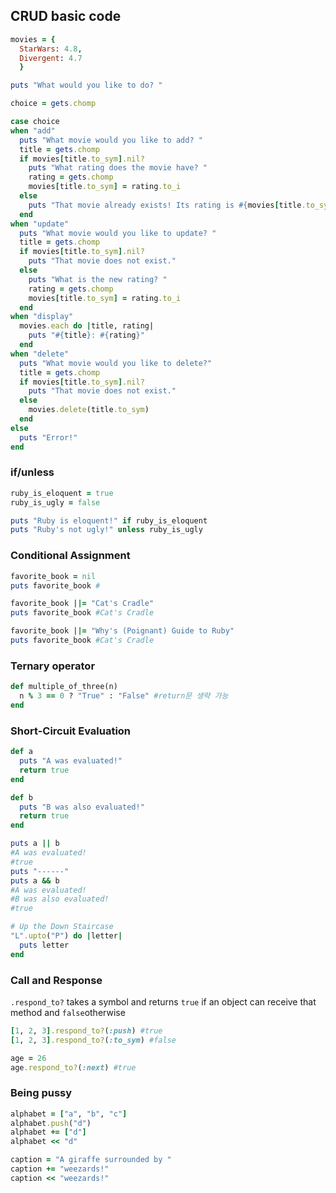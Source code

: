 ## CRUD basic code

```ruby
movies = {
  StarWars: 4.8, 
  Divergent: 4.7
  }

puts "What would you like to do? "

choice = gets.chomp

case choice
when "add"
  puts "What movie would you like to add? "
  title = gets.chomp
  if movies[title.to_sym].nil? 
    puts "What rating does the movie have? "
    rating = gets.chomp
    movies[title.to_sym] = rating.to_i
  else
    puts "That movie already exists! Its rating is #{movies[title.to_sym]}."
  end
when "update"
  puts "What movie would you like to update? "
  title = gets.chomp
  if movies[title.to_sym].nil? 
    puts "That movie does not exist."
  else
    puts "What is the new rating? "
    rating = gets.chomp
    movies[title.to_sym] = rating.to_i
  end
when "display"
  movies.each do |title, rating| 
    puts "#{title}: #{rating}"
  end
when "delete"
  puts "What movie would you like to delete?"
  title = gets.chomp
  if movies[title.to_sym].nil? 
    puts "That movie does not exist."
  else
    movies.delete(title.to_sym)
  end
else
  puts "Error!"
end
```



### if/unless

```ruby
ruby_is_eloquent = true
ruby_is_ugly = false

puts "Ruby is eloquent!" if ruby_is_eloquent
puts "Ruby's not ugly!" unless ruby_is_ugly
```



### Conditional Assignment

```ruby
favorite_book = nil
puts favorite_book #

favorite_book ||= "Cat's Cradle"
puts favorite_book #Cat's Cradle

favorite_book ||= "Why's (Poignant) Guide to Ruby"
puts favorite_book #Cat's Cradle
```



### Ternary operator

```ruby
def multiple_of_three(n)
  n % 3 == 0 ? "True" : "False" #return문 생략 가능
end
```



### Short-Circuit Evaluation

```ruby
def a
  puts "A was evaluated!"
  return true
end

def b
  puts "B was also evaluated!"
  return true
end

puts a || b
#A was evaluated!
#true
puts "------"
puts a && b
#A was evaluated!
#B was also evaluated!
#true

# Up the Down Staircase	
"L".upto("P") do |letter|
  puts letter
end
```



### Call and Response

`.respond_to?` takes a symbol and returns `true` if an object can receive that method and `false`otherwise 

```ruby
[1, 2, 3].respond_to?(:push) #true
[1, 2, 3].respond_to?(:to_sym) #false

age = 26
age.respond_to?(:next) #true
```



### Being pussy

```ruby
alphabet = ["a", "b", "c"]
alphabet.push("d")
alphabet += ["d"]
alphabet << "d"

caption = "A giraffe surrounded by "
caption += "weezards!"
caption << "weezards!"
```

